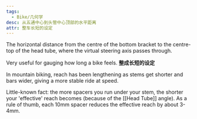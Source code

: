 ```yaml
---
tags:
  - Bike/几何学
desc: 从五通中心到头管中心顶部的水平距离
attr: 整车长短的设定
---
```


The horizontal distance from the centre of the bottom bracket to the centre-top of the head tube, where the virtual steering axis passes through.

Very useful for gauging how long a bike feels. **整成长短的设定**

In mountain biking, reach has been lengthening as stems get shorter and bars wider, giving a more stable ride at speed.

Little-known fact: the more spacers you run under your stem, the shorter your 'effective' reach becomes (because of the [[Head Tube]] angle). As a rule of thumb, each 10mm spacer reduces the effective reach by about 3-4mm.


